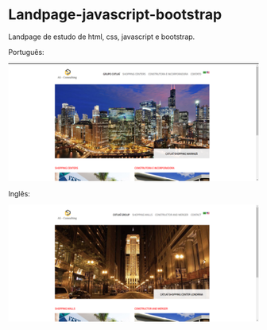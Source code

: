 # Landpage-javascript-bootstrap
Landpage de estudo de html, css, javascript e bootstrap.

Português:

![Tela da Landpage](telaLandingPage.png)


Inglês:

![SS da Landpage](ssLandingPage.png)
